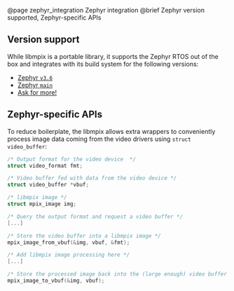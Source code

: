 @page zephyr_integration Zephyr integration
@brief Zephyr version supported, Zephyr-specific APIs

## Version support

While libmpix is a portable library, it supports the Zephyr RTOS out of the box and integrates
with its build system for the following versions:

- [Zephyr `v3.6`](https://github.com/libmpix/libmpix/tree/main/ports/zephyr_3_6)
- [Zephyr `main`](https://github.com/libmpix/libmpix/tree/main/ports/zephyr_main)
- [Ask for more!](https://github.com/libmpix/libmpix/issues/new)

## Zephyr-specific APIs

To reduce boilerplate, the libmpix allows extra wrappers to conveniently process image data
coming from the video drivers using `struct video_buffer`:

```c
/* Output format for the video device  */
struct video_format fmt;

/* Video buffer fed with data from the video device */
struct video_buffer *vbuf;

/* libmpix image */
struct mpix_image img;

/* Query the output format and request a video buffer */
[...]

/* Store the video buffer into a libmpix image */
mpix_image_from_vbuf(&img, vbuf, &fmt);

/* Add libmpix image processing here */
[...]

/* Store the processed image back into the (large enough) video buffer */
mpix_image_to_vbuf(&img, vbuf);
```
